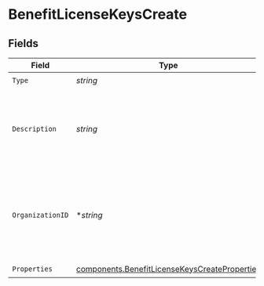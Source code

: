 # BenefitLicenseKeysCreate


## Fields

| Field                                                                                                          | Type                                                                                                           | Required                                                                                                       | Description                                                                                                    |
| -------------------------------------------------------------------------------------------------------------- | -------------------------------------------------------------------------------------------------------------- | -------------------------------------------------------------------------------------------------------------- | -------------------------------------------------------------------------------------------------------------- |
| `Type`                                                                                                         | *string*                                                                                                       | :heavy_check_mark:                                                                                             | N/A                                                                                                            |
| `Description`                                                                                                  | *string*                                                                                                       | :heavy_check_mark:                                                                                             | The description of the benefit. Will be displayed on products having this benefit.                             |
| `OrganizationID`                                                                                               | **string*                                                                                                      | :heavy_minus_sign:                                                                                             | The ID of the organization owning the benefit. **Required unless you use an organization token.**              |
| `Properties`                                                                                                   | [components.BenefitLicenseKeysCreateProperties](../../models/components/benefitlicensekeyscreateproperties.md) | :heavy_check_mark:                                                                                             | N/A                                                                                                            |